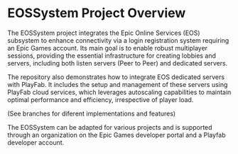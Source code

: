 # EOSSystem Project Overview

The EOSSystem project integrates the Epic Online Services (EOS) subsystem to enhance connectivity via a login registration system requiring an Epic Games account. Its main goal is to enable robust multiplayer sessions, providing the essential infrastructure for creating lobbies and servers, including both listen servers (Peer to Peer) and dedicated servers.

The repository also demonstrates how to integrate EOS dedicated servers with PlayFab. It includes the setup and management of these servers using PlayFab cloud services, which leverages autoscaling capabilities to maintain optimal performance and efficiency, irrespective of player load.

(See branches for diferent implementations and features)

The EOSSystem can be adapted for various projects and is supported through an organization on the Epic Games developer portal and a Playfab developer account.
